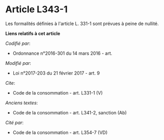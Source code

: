 # Article L343-1

Les formalités définies à l'article L. 331-1 sont prévues à peine de nullité.

**Liens relatifs à cet article**

_Codifié par_:

  - Ordonnance n°2016-301 du 14 mars 2016 - art.

_Modifié par_:

  - Loi n°2017-203 du 21 février 2017 - art. 9

_Cite_:

  - Code de la consommation - art. L331-1 (V)

_Anciens textes_:

  - Code de la consommation - art. L341-2, sanction (Ab)

_Cité par_:

  - Code de la consommation - art. L354-7 (VD)
